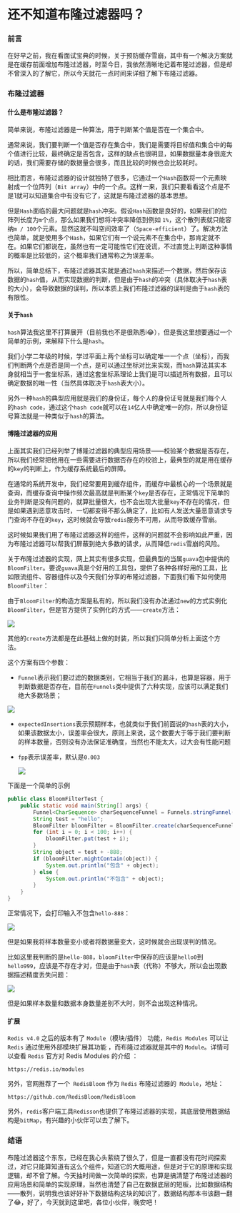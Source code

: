 # 还不知道布隆过滤器吗？

### 前言

在好早之前，我在看面试宝典的时候，关于预防缓存雪崩，其中有一个解决方案就是在缓存前面增加布隆过滤器，时至今日，我依然清晰地记着布隆过滤器，但是却不曾深入的了解它，所以今天就花一点时间来详细了解下布隆过滤器。

### 布隆过滤器

#### 什么是布隆过滤器？

简单来说，布隆过滤器是一种算法，用于判断某个值是否在一个集合中。

通常来说，我们要判断一个值是否存在集合中，我们是需要将目标值和集合中的每个值进行比较，最终确定是否包含，这样的缺点也很明显，如果数据量本身很庞大的话，我们需要存储的数据量会很多，而且比较的时候也会比较耗时。

相比而言，布隆过滤器的设计就独特了很多，它通过一个`Hash`函数将一个元素映射成一个位阵列（`Bit array`）中的一个点。这样一来，我们只要看看这个点是不是1就可以知道集合中有没有它了，这就是布隆过滤器的基本思想。

但是`Hash`面临的最大问题就是`hash`冲突。假设`Hash`函数是良好的，如果我们的位阵列长度为`m`个点，那么如果我们想将冲突率降低到例如 `1%`，这个散列表就只能容纳`m / 100`个元素。显然这就不叫空间效率了（`Space-efficient`）了。解决方法也简单，就是使用多个`Hash`，如果它们有一个说元素不在集合中，那肯定就不在。如果它们都说在，虽然也有一定可能性它们在说谎，不过直觉上判断这种事情的概率是比较低的，这个概率我们通常称之为误差率。

所以，简单总结下，布隆过滤器其实就是通过`hash`来描述一个数据，然后保存该数据的`hash`值，从而实现数据的判断，但是由于`hash`的冲突（具体取决于`hash`表的大小），会导致数据的误判，所以本质上我们布隆过滤器的误判是由于`hash`表的有限性。

#### 关于`hash`

`hash`算法我这里不打算展开（目前我也不是很熟悉i😂），但是我这里想要通过一个简单的示例，来解释下什么是`hash`。

我们小学二年级的时候，学过平面上两个坐标可以确定唯一一个点（坐标），而我们判断两个点是否是同一个点，是可以通过坐标对比来实现，而`hash`算法其实本身就相当于一套坐标系，通过这套坐标系理论上我们是可以描述所有数据，且可以确定数据的唯一性（当然具体取决于`hash`表大小）。

另外一种`hash`的典型应用就是我们的身份证，每个人的身份证号就是我们每个人的`hash code`，通过这个`hash code`就可以在`14`亿人中确定唯一的你，所以身份证号算法就是一种类似于`hash`的算法。



#### 博隆过滤器的应用

上面其实我们已经列举了博隆过滤器的典型应用场景——校验某个数据是否存在，所以我们经常把他用在一些需要进行数据否存在的校验上，最典型的就是用在缓存的`key`的判断上，作为缓存系统最后的屏障。

在通常的系统开发中，我们经常要用到缓存组件，而缓存中最核心的一个场景就是查询，而缓存查询中操作频次最高就是判断某个`key`是否存在，正常情况下简单的业务判断是没有问题的，就算批量很大，也不会出现大批量`key`不存在的情况，但是如果遇到恶意攻击时，一切都变得不那么确定了，比如有人发送大量恶意请求专门查询不存在的`key`，这时候就会导致`redis`服务不可用，从而导致缓存雪崩。

这时候如果我们用了布隆过滤器这样的组件，这样的问题就不会影响如此严重，因为布隆过滤器可以帮我们屏蔽到绝大多数的请求，从而降低`redis`雪崩的风险。

关于布隆过滤器的实现，网上其实有很多实现，但最典型的当属`guava`包中提供的`BloomFilter`。要说`guava`真是个好用的工具包，提供了各种各样好用的工具，比如限流组件、容器组件以及今天我们分享的布隆过滤器，下面我们看下如何使用`BloomFilter`：

由于`BloomFilter`的构造方案是私有的，所以我们没有办法通过`new`的方式实例化`BloomFilter`，但是官方提供了实例化的方式——`create`方法：

![](https://gitee.com/sysker/picBed/raw/master/blog/20211214221749.png)

其他的`create`方法都是在此基础上做的封装，所以我们只简单分析上面这个方法。

这个方案有四个参数：

- `Funnel`表示我们要过滤的数据类别，它相当于我们的漏斗，也算是容器，用于判断数据是否存在，目前在`Funnels`类中提供了六种实现，应该可以满足我们绝大多数场景；

![](https://gitee.com/sysker/picBed/raw/master/blog/20211214222134.png)

- `expectedInsertions`表示预期样本，也就类似于我们前面说的`hash`表的大小，如果该数据太小，误差率会很大，原则上来说，这个数要大于等于我们要判断的样本数量，否则没有办法保证准确度，当然也不能太大，过大会有性能问题

- `fpp`表示误差率，默认是`0.003`

  ![](https://gitee.com/sysker/picBed/raw/master/blog/20211214222639.png)



下面是一个简单的示例

```java
public class BloomFilterTest {
    public static void main(String[] args) {
        Funnel<CharSequence> charSequenceFunnel = Funnels.stringFunnel(Charset.defaultCharset());
        String test = "hello";
        BloomFilter bloomFilter = BloomFilter.create(charSequenceFunnel, 100);
        for (int i = 0; i < 100; i++) {
            bloomFilter.put(test + i);
        }
        String object = test + -888;
        if (bloomFilter.mightContain(object)) {
            System.out.println("包含" + object);
        } else {
            System.out.println("不包含" + object);
        }
    }
}
```

正常情况下，会打印输入不包含`hello-888`：

![](https://gitee.com/sysker/picBed/raw/master/blog/20211214223623.png)

但是如果我将样本数量变小或者将数据量变大，这时候就会出现误判的情况。

比如这里我判断的是`hello-888`，`bloomFilter`中保存的应该是`hello0`到`hello999`，应该是不存在才对，但是由于`hash`表（代称）不够大，所以会出现数据描述精度丢失问题：

![](https://gitee.com/sysker/picBed/raw/master/blog/20211214223821.png)

但是如果样本数量和数据本身数量差别不大时，则不会出现这种情况。



#### 扩展

`Redis v4.0`  之后的版本有了 `Module`（模块/插件） 功能，`Redis Modules` 可以让 `Redis` 通过使用外部模块扩展其功能 ，而布隆过滤器就是其中的 `Module`。详情可以查看 `Redis` 官方对 Redis Modules 的介绍 ：

```
https://redis.io/modules
```

另外，官网推荐了一个` RedisBloom` 作为 `Redis` 布隆过滤器的` Module`，地址：

```
https://github.com/RedisBloom/RedisBloom
```

另外，`redis`客户端工具`Redisson`也提供了布隆过滤器的实现，其底层使用数据结构是`bitMap`，有兴趣的小伙伴可以去了解下。



### 结语

布隆过滤器这个东东，已经在我心头萦绕了很久了，但是一直都没有花时间探索过，对它只能算知道有这么个组件，知道它的大概用途，但是对于它的原理和实现逻辑，却不曾了解。今天抽时间做一次简单的探索，也算是搞清楚了布隆过滤器的应用场景和简单的实现原理，当然也清楚了自己在数据底层的短板，比如数据结构——散列，说明我也该好好补下数据结构这块的知识了，数据结构那本书该翻一翻了😂，好了，今天就到这里吧，各位小伙伴，晚安吧！